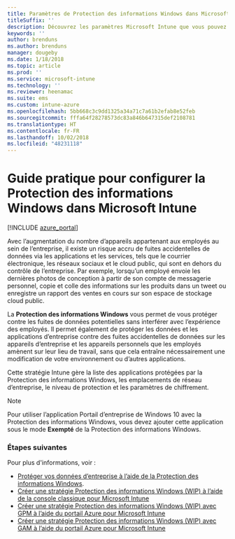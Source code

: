 ```yaml
---
title: Paramètres de Protection des informations Windows dans Microsoft Intune
titleSuffix: ''
description: Découvrez les paramètres Microsoft Intune que vous pouvez utiliser pour gérer la Protection des informations Windows.
keywords: ''
author: brenduns
ms.author: brenduns
manager: dougeby
ms.date: 1/18/2018
ms.topic: article
ms.prod: ''
ms.service: microsoft-intune
ms.technology: ''
ms.reviewer: heenamac
ms.suite: ems
ms.custom: intune-azure
ms.openlocfilehash: 5bb668c3c9dd1325a34a71c7a61b2efab8e52feb
ms.sourcegitcommit: fffa64f28278573dc83a846b647315def2108781
ms.translationtype: HT
ms.contentlocale: fr-FR
ms.lasthandoff: 10/02/2018
ms.locfileid: "48231118"
---
```

# <a name="how-to-configure-windows-information-protection-in-microsoft-intune"></a>Guide pratique pour configurer la Protection des informations Windows dans Microsoft Intune

[!INCLUDE [azure_portal](./includes/azure_portal.md)]

Avec l’augmentation du nombre d’appareils appartenant aux employés au sein de l’entreprise, il existe un risque accru de fuites accidentelles de données via les applications et les services, tels que le courrier électronique, les réseaux sociaux et le cloud public, qui sont en dehors du contrôle de l’entreprise. Par exemple, lorsqu’un employé envoie les dernières photos de conception à partir de son compte de messagerie personnel, copie et colle des informations sur les produits dans un tweet ou enregistre un rapport des ventes en cours sur son espace de stockage cloud public.

La **Protection des informations Windows** vous permet de vous protéger contre les fuites de données potentielles sans interférer avec l’expérience des employés. Il permet également de protéger les données et les applications d’entreprise contre des fuites accidentelles de données sur les appareils d’entreprise et les appareils personnels que les employés amènent sur leur lieu de travail, sans que cela entraîne nécessairement une modification de votre environnement ou d’autres applications.

Cette stratégie Intune gère la liste des applications protégées par la Protection des informations Windows, les emplacements de réseau d’entreprise, le niveau de protection et les paramètres de chiffrement.

>[!NOTE]
> Pour utiliser l’application Portail d’entreprise de Windows 10 avec la Protection des informations Windows, vous devez ajouter cette application sous le mode **Exempté** de la Protection des informations Windows. 

### <a name="next-steps"></a>Étapes suivantes
Pour plus d'informations, voir :
-  [Protéger vos données d’entreprise à l’aide de la Protection des informations Windows](https://technet.microsoft.com/itpro/windows/keep-secure/protect-enterprise-data-using-wip).
- [Créer une stratégie Protection des informations Windows (WIP) à l’aide de la console classique pour Microsoft Intune](https://docs.microsoft.com/windows/threat-protection/windows-information-protection/create-wip-policy-using-intune)
- [Créer une stratégie Protection des informations Windows (WIP) avec GPM à l’aide du portail Azure pour Microsoft Intune](https://docs.microsoft.com/windows/threat-protection/windows-information-protection/create-wip-policy-using-intune-azure)
- [Créer une stratégie Protection des informations Windows (WIP) avec GAM à l’aide du portail Azure pour Microsoft Intune](https://docs.microsoft.com/windows/threat-protection/windows-information-protection/create-wip-policy-using-mam-intune-azure)
